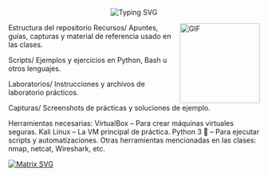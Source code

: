 
<div align="center">
  
![Typing SVG](https://readme-typing-svg.herokuapp.com?font=ROBOT&size=25&color=39FF14&background=000000&center=true&vCenter=true&width=490&lines=%3E+Taller+de+Ciberseguridad+ofensiva+..)

</div>

<img align="right" alt="GIF" height="160px" src="https://media.giphy.com/media/du3J3cXyzhj75IOgvA/giphy.gif" />


Estructura del repositorio
Recursos/
Apuntes, guías, capturas y material de referencia usado en las clases. 

Scripts/
Ejemplos y ejercicios en Python, Bash u otros lenguajes.

Laboratorios/
Instrucciones y archivos de laboratorio prácticos.

Capturas/
Screenshots de prácticas y soluciones de ejemplo.

Herramientas necesarias: 
VirtualBox – Para crear máquinas virtuales seguras.
Kali Linux – La VM principal de práctica.
Python 3 🐍 – Para ejecutar scripts y automatizaciones.
Otras herramientas mencionadas en las clases: nmap, netcat, Wireshark, etc.

[![Matrix SVG](https://raw.githubusercontent.com/rodrigograca31/rodrigograca31/master/matrix.svg)](https://www.youtube.com/watch?v=SDkAGkd4NLc)

